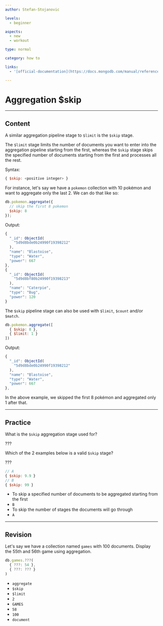 ```yaml
---
author: Stefan-Stojanovic

levels:
  - beginner

aspects:
  - new
  - workout

type: normal

category: how to

links:
  - '[official-documentation](https://docs.mongodb.com/manual/reference/operator/aggregation/skip/){documentation}'

---
```


# Aggregation $skip

---
## Content

A similar aggregation pipeline stage to `$limit` is the `$skip` stage.

The `$limit` stage limits the number of documents you want to enter into the aggregation pipeline starting from the first, whereas the `$skip` stage skips the specified number of documents starting from the first and processes all the rest.

Syntax:
```javascript
{ $skip: <positive integer> }
```

For instance, let's say we have a `pokemon` collection with 10 pokémon and want to aggregate only the last 2. We can do that like so:
```javascript
db.pokemon.aggregate({
  // skip the first 8 pokemon
  $skip: 8 
});
```
Output:
```javascript
{
  "_id": ObjectId(
    "5d9d8bde0b24990f19398212"
  ),
  "name": "Blastoise",
  "type": "Water",
  "power": 667
},
{
  "_id": ObjectId(
    "5d9d8bf80b24990f19398213"
  ),
  "name": "Caterpie",
  "type": "Bug",
  "power": 120
}
```

The `$skip` pipeline stage can also be used with `$limit`, `$count` and/or `$match`.

```javascript
db.pokemon.aggregate([
  { $skip: 8 },
  { $limit: 1 }
])
```
Output:
```javascript
{
  "_id": ObjectId(
    "5d9d8bde0b24990f19398212"
  ),
  "name": "Blastoise",
  "type": "Water",
  "power": 667
},
```

In the above example, we skipped the first 8 pokémon and aggregated only 1 after that.

---
## Practice

What is the `$skip` aggregation stage used for?

???

Which of the 2 examples below is a valid `$skip` stage?

???

```js
// A
{ $skip: 9.9 }
// B
{ $skip: 99 }
```

* To skip a specified number of documents to be aggregated starting from the first
* `B`
* To skip the number of stages the documents will go through
* `A`

---
## Revision

Let's say we have a collection named `games` with 100 documents. Display the 55th and 56th game using aggregation.

```javascript
db.games.???(
  { ???: 54 },
  { ???: ??? }
)
```

* `aggregate`
* `$skip`
* `$limit`
* `2`
* `GAMES`
* `58`
* `100`
* `document`
